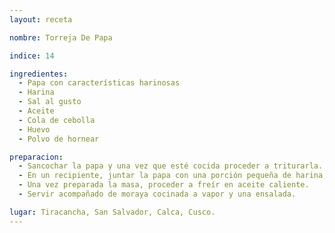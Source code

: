 ```yaml
---
layout: receta

nombre: Torreja De Papa

indice: 14

ingredientes:
  - Papa con características harinosas
  - Harina
  - Sal al gusto
  - Aceite
  - Cola de cebolla
  - Huevo
  - Polvo de hornear

preparacion:
  - Sancochar la papa y una vez que esté cocida proceder a triturarla.
  - En un recipiente, juntar la papa con una porción pequeña de harina, huevo, la cola de cebolla, polvo de hornear y sal gusto; mezclar todo muy bien. La masa debe ser compacta.
  - Una vez preparada la masa, proceder a freír en aceite caliente.
  - Servir acompañado de moraya cocinada a vapor y una ensalada. 

lugar: Tiracancha, San Salvador, Calca, Cusco.
---
```

